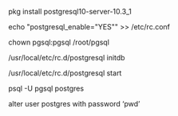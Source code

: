 pkg install postgresql10-server-10.3\_1

 echo "postgresql\_enable=\"YES\"" &gt;&gt; /etc/rc.conf

chown pgsql:pgsql /root/pgsql

/usr/local/etc/rc.d/postgresql initdb

/usr/local/etc/rc.d/postgresql start

psql -U pgsql postgres

alter user postgres with password ‘pwd’

